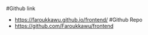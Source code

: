 #Github link
- https://faroukkawu.github.io/frontend/
#Github Repo
- https://github.com/Faroukkawu/frontend

